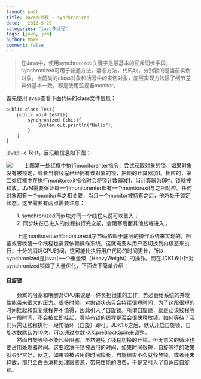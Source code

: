 ```yaml
---
layout: post
title: Java多线程 - synchronized
date:   2016-5-25
categories: "java多线程"
tags: [java, jvm]
author: Mark
comment: false
---
```


> 在Java中，使用synchronized关键字是最基本的互斥同步手段，synchronized可用于普通方法，静态方法，代码块，分别锁的是当前实例对象，当前类的class对象和括号中的实例对象，底层实现方法除了细节差异外基本一致，都是使用监视器monitor。

首先使用javap查看下面代码的class文件信息：

``` javas
public class Test{
	public void test(){
		synchronized (this){
			System.out.println("Hello");
		}
	}
}
```
javap –c Test，反汇编信息如下图：

![ ][1]
　　上图第一处红框中执行monitorenter指令，尝试获取对象的锁，如果对象没有被锁定，或者当前线程已经拥有该对象的锁，把锁的计算器加1。相应的，第二处红框中在执行monitorexit指令时会将锁计数器减1，当计算器为0时，锁就被释放。JVM需要保证每一个monitorenter都有一个monitorexit与之相对应。任何对象都有一个monitor与之相关联，当且一个monitor被持有之后，他将处于锁定状态。这里需要有两点需要注意：<br>

　　1. synchronized同步块对同一个线程来说可以重入；<br> 
　　2. 同步块在已进入的线程执行完之前，会阻塞后面其他线程进入；<br>

　　上述monitorenter和monitorexit字节码依赖于底层的操作系统来实现的，阻塞或者唤醒一个线程也需要依赖操作系统，这就需要从用户态切换到内核态来执行，十分的消耗CPU时间，这可能比执行用户代码的时间更长，所以synchronized是java中一个重量级（HeavyWeight）的操作。而在JDK1.6中针对synchronized锁做了大量优化，下面做下简单介绍：
#### 自旋锁
　　频繁的阻塞和唤醒对CPU来说是一件负担很重的工作，势必会给系统的并发性能带来很大的压力。很多时候，对象锁状态只会持续很短时间，为了这段很短的时间挂起和恢复线程并不值得，因此引入了自旋锁。所谓自旋锁，就是让该线程等待一段时间，不会被立即挂起，看持有锁的线程是否会很快释放锁。如何等待？我们只需让线程执行一段忙循环（自旋）即可。JDK1.6之后，默认开启自旋锁，自旋次数默认为10次，可以通过参数-XX:preBlockSpin来调整。<br>
　　然而自旋等待不能代替阻塞，虽然避免了线程切换的开销，但无意义的循环也要占用处理器时间。这要取决于锁被占用的时间，如果时间很短，自旋等待的效果就会非常好，反之，如果锁被占用的时间较长，自旋结束不久就释放锁，或者还未释放，那只会白白消耗处理器资源，带来性能的浪费，于是又引入了自适应自旋锁。

  
  

  [1]: http://wx3.sinaimg.cn/mw690/907499d8gy1fjh3dstq72j20hs0fdwen.jpg
